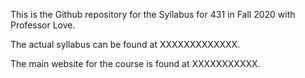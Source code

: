 This is the Github repository for the Syllabus for 431 in Fall 2020 with Professor Love.

The actual syllabus can be found at XXXXXXXXXXXXX.

The main website for the course is found at XXXXXXXXXXX.


